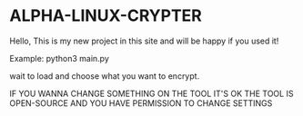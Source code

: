 # ALPHA-LINUX-CRYPTER
Hello, This is my new project in this site and will be happy if you used it!

Example: python3 main.py 

wait to load and choose what you want to encrypt.

IF YOU WANNA CHANGE SOMETHING ON THE TOOL IT'S OK THE TOOL IS OPEN-SOURCE AND YOU HAVE PERMISSION TO CHANGE SETTINGS 

